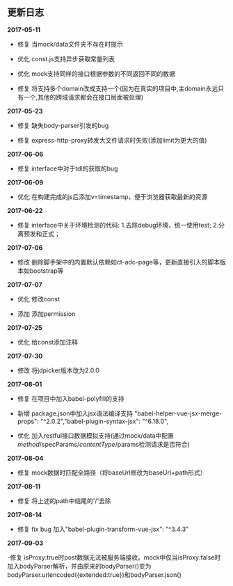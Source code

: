 ## 更新日志

**2017-05-11**

- 修复 当mock/data文件夹不存在时提示

- 优化 const.js支持异步获取常量列表

- 优化 mock支持同样的接口根据参数的不同返回不同的数据

- 修复 将支持多个domain改成支持一个(因为在真实的项目中,主domain永远只有一个,其他的跨域请求都会在接口层面被处理)

**2017-05-23**

- 修复 缺失body-parser引发的bug

- 修复 express-http-proxy转发大文件请求时失败(添加limit为更大的值)

**2017-06-06**

- 修复 interface中对于tdl的获取的bug

**2017-06-09**

- 优化 在构建完成的js后添加v=timestamp，便于浏览器获取最新的资源

**2017-06-22**

- 修复 interface中关于环境检测的代码: 1.去除debug环境，统一使用test; 2.分离预发和正式；

**2017-07-06**

- 修改 删除脚手架中的内置默认依赖如ct-adc-page等，更新直接引入的脚本版本如bootstrap等

**2017-07-07**

- 优化 修改const

- 添加 添加permission

**2017-07-25**

- 优化 给const添加注释

**2017-07-30**

- 修改 将jdpicker版本改为2.0.0

**2017-08-01**

- 修复 在项目中加入babel-polyfill的支持

- 新增 package.json中加入jsx语法编译支持 "babel-helper-vue-jsx-merge-props": "^2.0.2","babel-plugin-syntax-jsx": "^6.18.0",

- 优化 加入restful接口数据模拟支持(通过mock/data中配置$method/$specParams/$contentType/$params检测请求是否符合)

**2017-08-04**

- 修复 mock数据时匹配全路径（将baseUrl修改为baseUrl+path形式）

**2017-08-11**

- 修复 将上述的path中结尾的'/'去除

**2017-08-14**

- 修复 fix bug 加入"babel-plugin-transform-vue-jsx": "^3.4.3"

**2017-09-03**

-修复 isProxy:true时post数据无法被服务端接收。mock中仅当isProxy:false时加入bodyParser解析，并由原来的bodyParser()变为bodyParser.urlencoded({extended:true})和bodyParser.json()